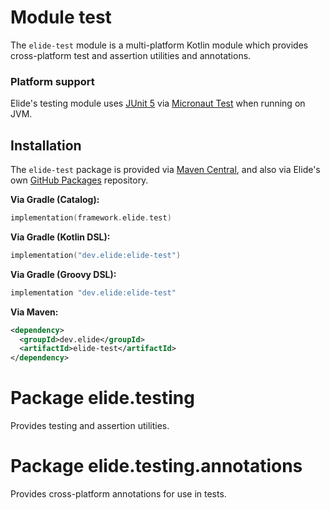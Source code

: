 # Module test

The `elide-test` module is a multi-platform Kotlin module which provides cross-platform test and assertion utilities and
annotations.

### Platform support

Elide's testing module uses [JUnit 5][2] via [Micronaut Test][3] when running on JVM.

## Installation

The `elide-test` package is provided via [Maven Central][0], and also via Elide's own [GitHub Packages][1] repository.

**Via Gradle (Catalog):**

```kotlin
implementation(framework.elide.test)
```

**Via Gradle (Kotlin DSL):**

```kotlin
implementation("dev.elide:elide-test")
```

**Via Gradle (Groovy DSL):**

```kotlin
implementation "dev.elide:elide-test"
```

**Via Maven:**

```xml
<dependency>
  <groupId>dev.elide</groupId>
  <artifactId>elide-test</artifactId>
</dependency>
```

# Package elide.testing

Provides testing and assertion utilities.

# Package elide.testing.annotations

Provides cross-platform annotations for use in tests.

[0]: https://search.maven.org/search?q=g:dev.elide%20AND%20a:elide-test
[1]: https://github.com/orgs/elide-dev/packages?ecosystem=maven&q=core&tab=packages&ecosystem=maven&q=elide-test
[2]: https://junit.org/junit5/docs/current/user-guide/
[3]: https://micronaut-projects.github.io/micronaut-test/latest/guide/index.html
